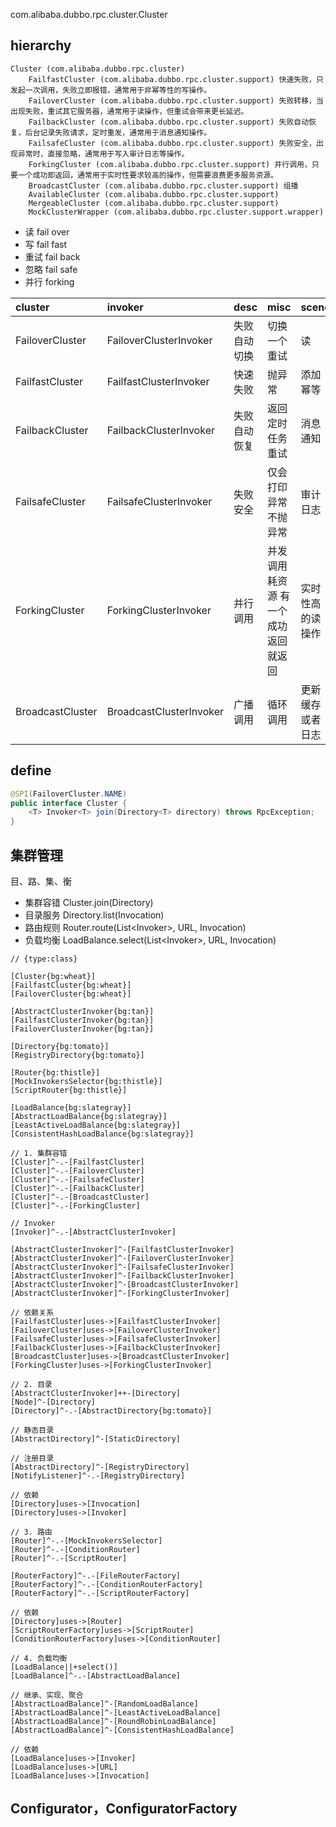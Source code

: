 com.alibaba.dubbo.rpc.cluster.Cluster

## hierarchy
```
Cluster (com.alibaba.dubbo.rpc.cluster)
    FailfastCluster (com.alibaba.dubbo.rpc.cluster.support) 快速失败，只发起一次调用，失败立即报错，通常用于非幂等性的写操作。
    FailoverCluster (com.alibaba.dubbo.rpc.cluster.support) 失败转移，当出现失败，重试其它服务器，通常用于读操作，但重试会带来更长延迟。
    FailbackCluster (com.alibaba.dubbo.rpc.cluster.support) 失败自动恢复，后台记录失败请求，定时重发，通常用于消息通知操作。
    FailsafeCluster (com.alibaba.dubbo.rpc.cluster.support) 失败安全，出现异常时，直接忽略，通常用于写入审计日志等操作。
    ForkingCluster (com.alibaba.dubbo.rpc.cluster.support) 并行调用，只要一个成功即返回，通常用于实时性要求较高的操作，但需要浪费更多服务资源。
    BroadcastCluster (com.alibaba.dubbo.rpc.cluster.support) 组播
    AvailableCluster (com.alibaba.dubbo.rpc.cluster.support)
    MergeableCluster (com.alibaba.dubbo.rpc.cluster.support)
    MockClusterWrapper (com.alibaba.dubbo.rpc.cluster.support.wrapper)
```
* 读 fail over
* 写 fail fast
* 重试 fail back
* 忽略 fail safe
* 并行 forking

| cluster          | invoker                 | desc         | misc                                 | scene            |
| :--------------- | :---------------------- | :----------- | :----------------------------------- | :--------------- |
| FailoverCluster  | FailoverClusterInvoker  | 失败自动切换 | 切换一个重试                         | 读               |
| FailfastCluster  | FailfastClusterInvoker  | 快速失败     | 抛异常                               | 添加幂等         |
| FailbackCluster  | FailbackClusterInvoker  | 失败自动恢复 | 返回 定时任务重试                    | 消息通知         |
| FailsafeCluster  | FailsafeClusterInvoker  | 失败安全     | 仅会打印异常 不抛异常                | 审计日志         |
| ForkingCluster   | ForkingClusterInvoker   | 并行调用     | 并发调用 耗资源 有一个成功返回就返回 | 实时性高的读操作 |
| BroadcastCluster | BroadcastClusterInvoker | 广播调用     | 循环调用                             | 更新缓存或者日志 |

## define
```java
@SPI(FailoverCluster.NAME)
public interface Cluster {
    <T> Invoker<T> join(Directory<T> directory) throws RpcException;
}
```

## 集群管理
目、路、集、衡
* 集群容错 Cluster.join(Directory<T>)   
* 目录服务 Directory.list(Invocation) 
* 路由规则 Router.route(List<Invoker<T>>, URL, Invocation) 
* 负载均衡 LoadBalance.select(List<Invoker<T>>, URL, Invocation) 

```yuml
// {type:class}

[Cluster{bg:wheat}]
[FailfastCluster{bg:wheat}]
[FailoverCluster{bg:wheat}]

[AbstractClusterInvoker{bg:tan}]
[FailfastClusterInvoker{bg:tan}]
[FailoverClusterInvoker{bg:tan}]

[Directory{bg:tomato}]
[RegistryDirectory{bg:tomato}]

[Router{bg:thistle}]
[MockInvokersSelector{bg:thistle}]
[ScriptRouter{bg:thistle}]

[LoadBalance{bg:slategray}]
[AbstractLoadBalance{bg:slategray}]
[LeastActiveLoadBalance{bg:slategray}]
[ConsistentHashLoadBalance{bg:slategray}]

// 1. 集群容错
[Cluster]^-.-[FailfastCluster]
[Cluster]^-.-[FailoverCluster]
[Cluster]^-.-[FailsafeCluster]
[Cluster]^-.-[FailbackCluster]
[Cluster]^-.-[BroadcastCluster]
[Cluster]^-.-[ForkingCluster]

// Invoker
[Invoker]^-.-[AbstractClusterInvoker]

[AbstractClusterInvoker]^-[FailfastClusterInvoker]
[AbstractClusterInvoker]^-[FailoverClusterInvoker]
[AbstractClusterInvoker]^-[FailsafeClusterInvoker]
[AbstractClusterInvoker]^-[FailbackClusterInvoker]
[AbstractClusterInvoker]^-[BroadcastClusterInvoker]
[AbstractClusterInvoker]^-[ForkingClusterInvoker]

// 依赖关系
[FailfastCluster]uses->[FailfastClusterInvoker]
[FailoverCluster]uses->[FailoverClusterInvoker]
[FailsafeCluster]uses->[FailsafeClusterInvoker]
[FailbackCluster]uses->[FailbackClusterInvoker]
[BroadcastCluster]uses->[BroadcastClusterInvoker]
[ForkingCluster]uses->[ForkingClusterInvoker]

// 2. 目录
[AbstractClusterInvoker]++-[Directory]
[Node]^-[Directory]
[Directory]^-.-[AbstractDirectory{bg:tomato}]

// 静态目录
[AbstractDirectory]^-[StaticDirectory]

// 注册目录
[AbstractDirectory]^-[RegistryDirectory]
[NotifyListener]^-.-[RegistryDirectory]

// 依赖
[Directory]uses->[Invocation]
[Directory]uses->[Invoker]

// 3. 路由
[Router]^-.-[MockInvokersSelector]
[Router]^-.-[ConditionRouter]
[Router]^-.-[ScriptRouter]

[RouterFactory]^-.-[FileRouterFactory]
[RouterFactory]^-.-[ConditionRouterFactory]
[RouterFactory]^-.-[ScriptRouterFactory]

// 依赖
[Directory]uses->[Router]
[ScriptRouterFactory]uses->[ScriptRouter]
[ConditionRouterFactory]uses->[ConditionRouter]

// 4. 负载均衡
[LoadBalance||+select()]
[LoadBalance]^-.-[AbstractLoadBalance]

// 继承、实现、聚合
[AbstractLoadBalance]^-[RandomLoadBalance]
[AbstractLoadBalance]^-[LeastActiveLoadBalance]
[AbstractLoadBalance]^-[RoundRobinLoadBalance]
[AbstractLoadBalance]^-[ConsistentHashLoadBalance]

// 依赖
[LoadBalance]uses->[Invoker]
[LoadBalance]uses->[URL]
[LoadBalance]uses->[Invocation]
```

## Configurator，ConfiguratorFactory


